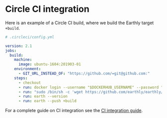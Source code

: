 
# Circle CI integration

Here is an example of a Circle CI build, where we build the Earthly target `+build`.

```yml
# .circleci/config.yml

version: 2.1
jobs:
  build:
    machine:
      image: ubuntu-1604:201903-01
    environment:
      - GIT_URL_INSTEAD_OF: "https://github.com/=git@github.com:"
    steps:
      - checkout
      - run: docker login --username "$DOCKERHUB_USERNAME" --password "$DOCKERHUB_TOKEN"
      - run: "sudo /bin/sh -c 'wget https://github.com/earthly/earthly/releases/download/v0.3.10/earth-linux-amd64 -O /usr/local/bin/earth && chmod +x /usr/local/bin/earth'"
      - run: earth --version
      - run: earth --push +build
```

For a complete guide on CI integration see the [CI integration guide](../guides/ci-integration.md).

